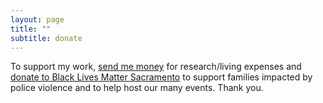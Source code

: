 ```yaml
---
layout: page
title: ""
subtitle: donate
---
```


To support my work, [send me money](https://venmo.com/miakd) for research/living expenses and [donate to Black Lives Matter Sacramento](https://inciteinsight.nationbuilder.com/donate) to support families impacted by police violence and to help host our many events.  Thank you.
